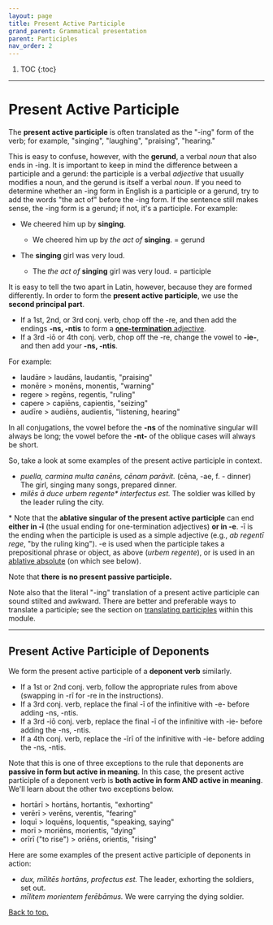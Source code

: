 ```yaml
---
layout: page
title: Present Active Participle
grand_parent: Grammatical presentation
parent: Participles
nav_order: 2
---
```


1. TOC
{:toc}

***

# Present Active Participle

The **present active participle** is often translated as the "-ing" form of the verb; for example, "singing", "laughing", "praising", "hearing."

This is easy to confuse, however, with the **gerund**, a verbal *noun* that also ends in -ing. It is important to keep in mind the difference between a participle and a gerund: the participle is a verbal *adjective* that usually modifies a noun, and the gerund is itself a verbal *noun*. If you need to determine whether an -ing form in English is a participle or a gerund, try to add the words "the act of" before the -ing form. If the sentence still makes sense, the -ing form is a gerund; if not, it's a participle. For example:

- We cheered him up by **singing**.
  - We cheered him up by *the act of* **singing**. = gerund

- The **singing** girl was very loud.
  - The *the act of* **singing** girl was very loud. = participle

It is easy to tell the two apart in Latin, however, because they are formed differently. In order to form the **present active participle**, we use the **second principal part**.
  - If a 1st, 2nd, or 3rd conj. verb, chop off the -re, and then add the endings **-ns, -ntis** to form a [**one-termination** adjective](../../../reference/adjectives-paradigms#one-termination-adjectives).
  - If a 3rd -iō or 4th conj. verb, chop off the -re, change the vowel to **-ie-**, and then add your **-ns, -ntis**.

For example:

- laudāre > laudāns, laudantis, "praising"
- monēre > monēns, monentis, "warning"
- regere > regēns, regentis, "ruling"
- capere > capiēns, capientis, "seizing"
- audīre > audiēns, audientis, "listening, hearing"

In all conjugations, the vowel before the **-ns** of the nominative singular will always be long; the vowel before the **-nt-** of the oblique cases will always be short.

So, take a look at some examples of the present active participle in context.

- *puella, carmina multa canēns, cēnam parāvit.* (cēna, -ae, f. - dinner) The girl, singing many songs, prepared dinner.
- *milēs ā duce urbem regente\* interfectus est.* The soldier was killed by the leader ruling the city.

\* Note that the **ablative singular of the present active participle** can end **either in -ī** (the usual ending for one-termination adjectives) **or in -e**. -ī is the ending when the participle is used as a simple adjective (e.g., *ab regentī rege*, "by the ruling king"). -e is used when the participle takes a prepositional phrase or object, as above (*urbem regente*), or is used in an [ablative absolute](#ablative-absolute) (on which see below).

Note that **there is no present passive participle.**

Note also that the literal "-ing" translation of a present active participle can sound stilted and awkward. There are better and preferable ways to translate a participle; see the section on [translating participles](../tense-and-translation/#relative-tense-and-translating-participles/) within this module.

***

## Present Active Participle of Deponents

We form the present active participle of a **deponent verb** similarly.
- If a 1st or 2nd conj. verb, follow the appropriate rules from above (swapping in -rī for -re in the instructions).
- If a 3rd conj. verb, replace the final -ī of the infinitive with -e- before adding -ns, -ntis.
- If a 3rd -iō conj. verb, replace the final -ī of the infinitive with -ie- before adding the -ns, -ntis.
- If a 4th conj. verb, replace the -īrī of the infinitive with -ie- before adding the -ns, -ntis.

Note that this is one of three exceptions to the rule that deponents are **passive in form but active in meaning**. In this case, the present active participle of a deponent verb is **both active in form AND active in meaning**. We'll learn about the other two exceptions below.

- hortārī > hortāns, hortantis, "exhorting"
- verērī > verēns, verentis, "fearing"
- loquī > loquēns, loquentis, "speaking, saying"
- morī > moriēns, morientis, "dying"
- orīrī ("to rise") > oriēns, orientis, "rising"

Here are some examples of the present active participle of deponents in action:

- *dux, mīlitēs hortāns, profectus est.* The leader, exhorting the soldiers, set out.
- *mīlitem morientem ferēbāmus.* We were carrying the dying soldier.

[Back to top.](#top)
